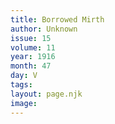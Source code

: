 ```yaml
---
title: Borrowed Mirth
author: Unknown
issue: 15
volume: 11
year: 1916
month: 47
day: V
tags:
layout: page.njk
image:
---
```

